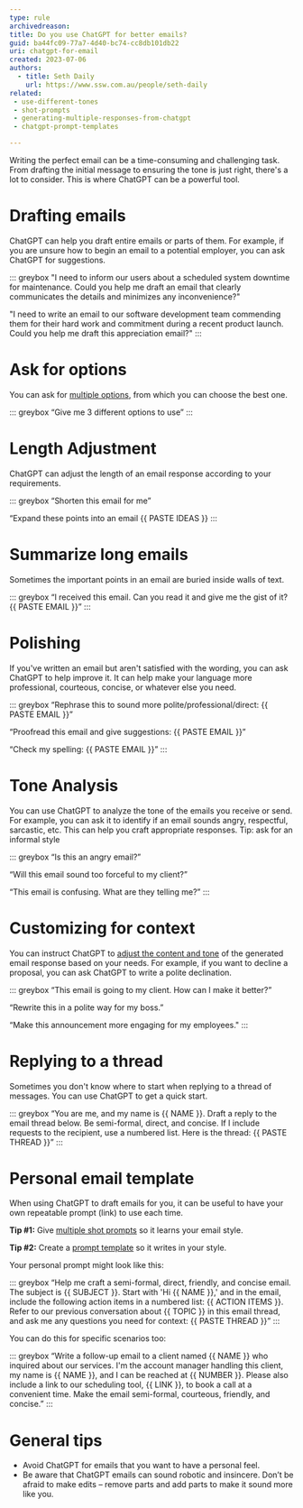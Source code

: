 ```yaml
---
type: rule
archivedreason:
title: Do you use ChatGPT for better emails?
guid: ba44fc09-77a7-4d40-bc74-cc8db101db22
uri: chatgpt-for-email
created: 2023-07-06
authors:
  - title: Seth Daily
    url: https://www.ssw.com.au/people/seth-daily
related:
 - use-different-tones
 - shot-prompts
 - generating-multiple-responses-from-chatgpt
 - chatgpt-prompt-templates

---
```


Writing the perfect email can be a time-consuming and challenging task. From drafting the initial message to ensuring the tone is just right, there's a lot to consider. This is where ChatGPT can be a powerful tool.

<!--endintro-->

# Drafting emails

ChatGPT can help you draft entire emails or parts of them. For example, if you are unsure how to begin an email to a potential employer, you can ask ChatGPT for suggestions.

::: greybox
"I need to inform our users about a scheduled system downtime for maintenance. Could you help me draft an email that clearly communicates the details and minimizes any inconvenience?"

"I need to write an email to our software development team commending them for their hard work and commitment during a recent product launch. Could you help me draft this appreciation email?"
:::

# Ask for options

You can ask for [multiple options](/generating-multiple-responses-from-chatgpt/), from which you can choose the best one.

::: greybox
“Give me 3 different options to use”
:::

# Length Adjustment

ChatGPT can adjust the length of an email response according to your requirements.

::: greybox
“Shorten this email for me”

“Expand these points into an email {{ PASTE IDEAS }}
:::

# Summarize long emails

Sometimes the important points in an email are buried inside walls of text.

::: greybox
“I received this email. Can you read it and give me the gist of it? {{ PASTE EMAIL }}”
:::

# Polishing

If you've written an email but aren't satisfied with the wording, you can ask ChatGPT to help improve it. It can help make your language more professional, courteous, concise, or whatever else you need.

::: greybox
“Rephrase this to sound more polite/professional/direct: {{ PASTE EMAIL }}”

“Proofread this email and give suggestions: {{ PASTE EMAIL }}”

“Check my spelling: {{ PASTE EMAIL }}”
:::

# Tone Analysis

You can use ChatGPT to analyze the tone of the emails you receive or send. For example, you can ask it to identify if an email sounds angry, respectful, sarcastic, etc. This can help you craft appropriate responses. Tip: ask for an informal style

::: greybox
“Is this an angry email?”

“Will this email sound too forceful to my client?”

“This email is confusing. What are they telling me?”
:::

# Customizing for context

You can instruct ChatGPT to [adjust the content and tone](/use-different-tones/) of the generated email response based on your needs. For example, if you want to decline a proposal, you can ask ChatGPT to write a polite declination.

::: greybox
“This email is going to my client. How can I make it better?”

“Rewrite this in a polite way for my boss.”

“Make this announcement more engaging for my employees."
:::

# Replying to a thread

Sometimes you don't know where to start when replying to a thread of messages. You can use ChatGPT to get a quick start.

::: greybox
“You are me, and my name is {{ NAME }}. Draft a reply to the email thread below. Be semi-formal, direct, and concise. If I include requests to the recipient, use a numbered list.
Here is the thread: {{ PASTE THREAD }}”
:::

# Personal email template

When using ChatGPT to draft emails for you, it can be useful to have your own repeatable prompt (link) to use each time.

**Tip \#1:** Give [multiple shot prompts](/shot-prompts/) so it learns your email style.

**Tip \#2:** Create a [prompt template](/chatgpt-prompt-templates/) so it writes in your style.

Your personal prompt might look like this:

::: greybox
“Help me craft a semi-formal, direct, friendly, and concise email. The subject is {{ SUBJECT }}. Start with 'Hi {{ NAME }},' and in the email, include the following action items in a numbered list: {{ ACTION ITEMS }}. Refer to our previous conversation about {{ TOPIC }} in this email thread, and ask me any questions you need for context: {{ PASTE THREAD }}”
:::

You can do this for specific scenarios too:

::: greybox
“Write a follow-up email to a client named {{ NAME }} who inquired about our services. I'm the account manager handling this client, my name is {{ NAME }}, and I can be reached at {{ NUMBER }}. Please also include a link to our scheduling tool, {{ LINK }}, to book a call at a convenient time. Make the email semi-formal, courteous, friendly, and concise.”
:::

# General tips

* Avoid ChatGPT for emails that you want to have a personal feel.
* Be aware that ChatGPT emails can sound robotic and insincere. Don’t be afraid to make edits – remove parts and add parts to make it sound more like you.
